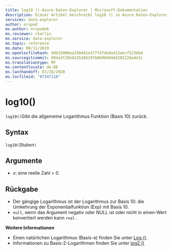 ```yaml
---
title: log10 ()-Azure Daten-Explorer | Microsoft-Dokumentation
description: Dieser Artikel beschreibt log10 () in Azure Daten-Explorer.
services: data-explorer
author: orspod
ms.author: orspodek
ms.reviewer: rkarlin
ms.service: data-explorer
ms.topic: reference
ms.date: 08/11/2019
ms.openlocfilehash: 9db15900ea258d42e377f47de9ad12eecf52386d
ms.sourcegitcommit: 09da3f26b4235368297b8b9b604d4282228a443c
ms.translationtype: MT
ms.contentlocale: de-DE
ms.lasthandoff: 07/28/2020
ms.locfileid: "87347118"
---
```

# <a name="log10"></a>log10()

`log10()`Gibt die allgemeine Logarithmus Funktion (Basis 10) zurück.  

## <a name="syntax"></a>Syntax

`log10(`*Stuben*`)`

## <a name="arguments"></a>Argumente

* *x*: eine reelle Zahl > 0.

## <a name="returns"></a>Rückgabe

* Der gängige Logarithmus ist der Logarithmus zur Basis 10: die Umkehrung der Exponentialfunktion (Exp) mit Basis 10.
* `null`, wenn das Argument negativ oder NULL ist oder nicht in einen-Wert konvertiert werden kann `real` . 

**Weitere Informationen**

* Einen natürlichen Logarithmus (Basis-e) finden Sie unter [Log ()](log-function.md).
* Informationen zu Basis-2-Logarithmen finden Sie unter [log2 ()](log2-function.md)